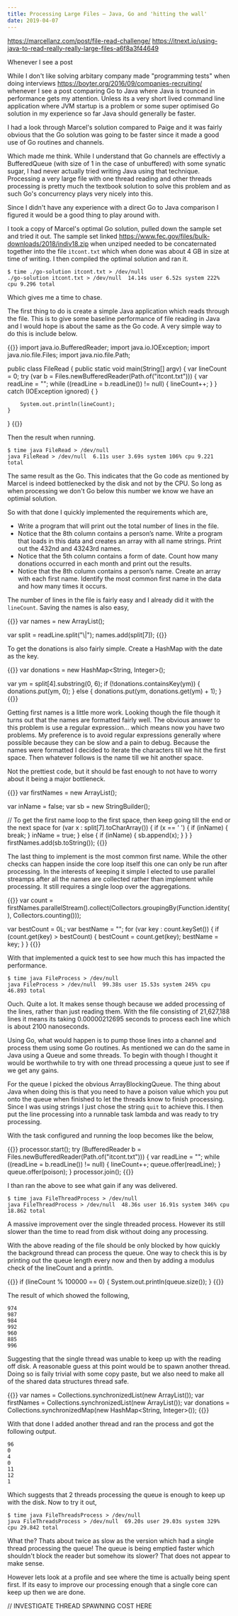 ```yaml
---
title: Processing Large Files – Java, Go and 'hitting the wall'
date: 2019-04-07
---
```



https://marcellanz.com/post/file-read-challenge/
https://itnext.io/using-java-to-read-really-really-large-files-a6f8a3f44649

Whenever I see a post

While I don't like solving arbitary company made "programming tests" when doing interviews https://boyter.org/2016/09/companies-recruiting/ whenever I see a post comparing Go to Java where Java is trounced in performance gets my attention. Unless its a very short lived command line application where JVM startup is a problem or some super optimised Go solution in my experience so far Java should generally be faster. 

I had a look through Marcel's solution compared to Paige and it was fairly obvious that the Go solution was going to be faster since it made a good use of Go routines and channels.

Which made me think. While I understand that Go channels are effectivly a BufferedQueue (with size of 1 in the case of unbuffered) with some synatic sugar, I had never actually tried writing Java using that technique. Processing a very large file with one thread reading and other threads processing is pretty much the textbook solution to solve this problem and as such Go's concurrency plays very nicely into this.

Since I didn't have any experience with a direct Go to Java comparison I figured it would be a good thing to play around with.

I took a copy of Marcel's optimal Go solution, pulled down the sample set and tried it out. The sample set linked https://www.fec.gov/files/bulk-downloads/2018/indiv18.zip when unziped needed to be concaternated together into the file `itcont.txt` which when done was about 4 GB in size at time of writing. I then compiled the optimal solution and ran it.

```
$ time ./go-solution itcont.txt > /dev/null
./go-solution itcont.txt > /dev/null  14.14s user 6.52s system 222% cpu 9.296 total
```

Which gives me a time to chase.

The first thing to do is create a simple Java application which reads through the file. This is to give some baseline performance of file reading in Java and I would hope is about the same as the Go code. A very simple way to do this is include below.

{{<highlight java>}}
import java.io.BufferedReader;
import java.io.IOException;
import java.nio.file.Files;
import java.nio.file.Path;

public class FileRead {
    public static void main(String[] argv) {
        var lineCount = 0;
        try (var b = Files.newBufferedReader(Path.of("itcont.txt"))) {
            var readLine = "";
            while ((readLine = b.readLine()) != null) {
                lineCount++;
            }
        } catch (IOException ignored) {
        }

        System.out.println(lineCount);
    }
}
{{</highlight>}}

Then the result when running.

```
$ time java FileRead > /dev/null
java FileRead > /dev/null  6.11s user 3.69s system 106% cpu 9.221 total
```

The same result as the Go. This indicates that the Go code as mentioned by Marcel is indeed bottlenecked by the disk and not by the CPU. So long as when processing we don't Go below this number we know we have an optimial solution.

So with that done I quickly implemented the requirements which are,

 - Write a program that will print out the total number of lines in the file.
 - Notice that the 8th column contains a person’s name. Write a program that loads in this data and creates an array with all name strings. Print out the 432nd and 43243rd names.
 - Notice that the 5th column contains a form of date. Count how many donations occurred in each month and print out the results.
 - Notice that the 8th column contains a person’s name. Create an array with each first name. Identify the most common first name in the data and how many times it occurs.

The number of lines in the file is fairly easy and I already did it with the `lineCount`. Saving the names is also easy,

{{<highlight java>}}
var names = new ArrayList<String>();

var split = readLine.split("\\|");
names.add(split[7]);
{{</highlight>}}

To get the donations is also fairly simple. Create a HashMap with the date as the key.

{{<highlight java>}}
var donations = new HashMap<String, Integer>();

var ym = split[4].substring(0, 6);
if (!donations.containsKey(ym)) {
    donations.put(ym, 0);
} else {
    donations.put(ym, donations.get(ym) + 1);
}
{{</highlight>}}

Getting first names is a little more work. Looking though the file though it turns out that the names are formatted fairly well. The obvious answer to this problem is use a regular expression... which means now you have two problems. My preference is to avoid regular expressions generally where possible because they can be slow and a pain to debug. Because the names were formatted I decided to iterate the characters till we hit the first space. Then whatever follows is the name till we hit another space.

Not the prettiest code, but it should be fast enough to not have to worry about it being a major bottleneck.

{{<highlight java>}}
var firstNames = new ArrayList<String>();

var inName = false;
var sb = new StringBuilder();

// To get the first name loop to the first space, then keep going till the end or the next space
for (var x : split[7].toCharArray()) {
    if (x == ' ') {
        if (inName) {
            break;
        }
        inName = true;
    } else {
        if (inName) {
            sb.append(x);
        }
    }
}
firstNames.add(sb.toString());
{{</highlight>}}

The last thing to implement is the most common first name. While the other checks can happen inside the core loop itself this one can only be run after processing. In the interests of keeping it simple I elected to use parallel streamps after all the names are collected rather than implement while processing. It still requires a single loop over the aggregations.

{{<highlight java>}}
var count = firstNames.parallelStream().collect(Collectors.groupingBy(Function.identity(), Collectors.counting()));

var bestCount = 0L;
var bestName = "";
for (var key : count.keySet()) {
    if (count.get(key) > bestCount) {
        bestCount = count.get(key);
        bestName = key;
    }
}
{{</highlight>}}

With that implemented a quick test to see how much this has impacted the performance.

```
$ time java FileProcess > /dev/null
java FileProcess > /dev/null  99.38s user 15.53s system 245% cpu 46.893 total
```

Ouch. Quite a lot. It makes sense though because we added processing of the lines, rather than just reading them. With the file consisting of 21,627,188 lines it means its taking 0.00000212695 seconds to process each line which is about 2100 nanoseconds. 

Using Go, what would happen is to pump those lines into a channel and process them using some Go routines. As mentioned we can do the same in Java using a Queue and some threads. To begin with though I thought it would be worthwhile to try with one thread processing a queue just to see if we get any gains.

For the queue I picked the obvious ArrayBlockingQueue. The thing about Java when doing this is that you need to have a poison value which you put onto the queue when finished to let the threads know to finish processing. Since I was using strings I just chose the string `quit` to achieve this. I then put the line processing into a runnable task lambda and was ready to try processing.

With the task configured and running the loop becomes like the below,

{{<highlight java>}}
processor.start();
try (BufferedReader b = Files.newBufferedReader(Path.of("itcont.txt"))) {
    var readLine = "";
    while ((readLine = b.readLine()) != null) {
        lineCount++;
        queue.offer(readLine);
    }
    queue.offer(poison);
}
processor.join();
{{</highlight>}}

I than ran the above to see what gain if any was delivered.

```
$ time java FileThreadProcess > /dev/null
java FileThreadProcess > /dev/null  48.36s user 16.91s system 346% cpu 18.862 total
```

A massive improvement over the single threaded process. However its still slower than the time to read from disk without doing any processing.

With the above reading of the file should be only blocked by how quickly the background thread can process the queue. One way to check this is by printing out the queue length every now and then by adding a modulus check of the lineCount and a println.

{{<highlight java>}}
if (lineCount % 100000 == 0) {
    System.out.println(queue.size());
}
{{</highlight>}}

The result of which showed the following,

```
974
987
984
992
960
885
996
```

Suggesting that the single thread was unable to keep up with the reading off disk. A reasonable guess at this point would be to spawn another thread. Doing so is faily trivial with some copy paste, but we also need to make all of the shared data structures thread safe. 

{{<highlight java>}}
var names = Collections.synchronizedList(new ArrayList<String>());
var firstNames = Collections.synchronizedList(new ArrayList<String>());
var donations = Collections.synchronizedMap(new HashMap<String, Integer>());
{{</highlight>}}

With that done I added another thread and ran the process and got the following output.

```
96
0
4
0
11
12
1
```

Which suggests that 2 threads processing the queue is enough to keep up with the disk. Now to try it out,

```
$ time java FileThreadsProcess > /dev/null
java FileThreadsProcess > /dev/null  69.20s user 29.03s system 329% cpu 29.842 total
```

What the? Thats about twice as slow as the version which had a single thread processing the queue! The queue is being emptied faster which shouldn't block the reader but somehow its slower? That does not appear to make sense.


However lets look at a profile and see where the time is actually being spent first. If its easy to improve our processing enough that a single core can keep up then we are done.

// INVESTIGATE THREAD SPAWNING COST HERE